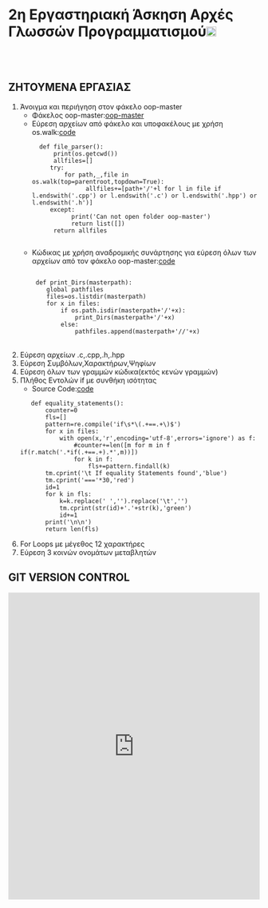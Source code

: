 # 2η Εργαστηριακή Άσκηση Αρχές Γλωσσών Προγραμματισμού<a href="https://github.com/chgogos/dituoi_agp/blob/main/resources/agp_assignment20210329.pdf"><img src="https://upload.wikimedia.org/wikipedia/commons/thumb/1/1f/Red_information_icon_with_gradient_background.svg/768px-Red_information_icon_with_gradient_background.svg.png" width="20px" height="20px"></a>
<br><br>
## ΖΗΤΟΥΜΕΝΑ ΕΡΓΑΣΙΑΣ
1. Άνοιγμα και περιήγηση στον φάκελο oop-master 
    * Φάκελος oop-master:[oop-master](https://github.com/chgogos/oop/archive/refs/heads/master.zip)
    * Εύρεση αρχείων από φάκελο και υποφακέλους με χρήση os.walk:[code](https://github.com/vasnastos/Assignment_AGP/blob/master/file_walk.py)
       ```
         def file_parser():
             print(os.getcwd())
             allfiles=[]
            try:
                for path,_,file in os.walk(top=parentroot,topdown=True):
                      allfiles+=[path+'/'+l for l in file if l.endswith('.cpp') or l.endswith('.c') or l.endswith('.hpp') or l.endswith('.h')]
            except:
                  print('Can not open folder oop-master')
                  return list([])
             return allfiles
        
       ```
    * Κώδικας με χρήση αναδρομικής συνάρτησης για εύρεση όλων των αρχείων από τον φάκελο oop-master:[code](https://github.com/vasnastos/Assignment_AGP/tree/master/File_Detector)
        ```
        
         def print_Dirs(masterpath):
            global pathfiles
            files=os.listdir(masterpath)
            for x in files:
                if os.path.isdir(masterpath+'/'+x):
                    print_Dirs(masterpath+'/'+x)
                else:
                    pathfiles.append(masterpath+'//'+x)
        
        ```
        <br>
2. Εύρεση αρχείων .c,.cpp,.h,.hpp<br>
3. Εύρεση Συμβόλων,Χαρακτήρων,Ψηφίων<br>
4. Εύρεση όλων των γραμμών κώδικα(εκτός κενών γραμμών)<br>
5. Πλήθος Εντολών if με συνθήκη ισότητας
      * Source Code:[code](https://github.com/vasnastos/Assignment_AGP/tree/master/4.Calculate_If_Statement)
      ```
         def equality_statements():
             counter=0
             fls=[]
             pattern=re.compile('if\s*\(.+==.+\)$')
             for x in files:
                 with open(x,'r',encoding='utf-8',errors='ignore') as f:
                     #counter+=len([m for m in f if(r.match('.*if(.+==.+).*',m))])
                     for k in f:
                         fls+=pattern.findall(k)
             tm.cprint('\t If equality Statements found','blue')
             tm.cprint('==='*30,'red')
             id=1
             for k in fls:
                 k=k.replace(' ','').replace('\t','')
                 tm.cprint(str(id)+'.'+str(k),'green')
                 id+=1
             print('\n\n')
             return len(fls)
      ```
6. For Loops με μέγεθος 12 χαρακτήρες<br>
7. Εύρεση 3 κοινών ονομάτων μεταβλητών


## GIT VERSION CONTROL
<iframe width="100%" height="615" src="https://www.youtube.com/embed/RGOj5yH7evk" title="YouTube video player" frameborder="0" allow="accelerometer; autoplay; clipboard-write; encrypted-media; gyroscope; picture-in-picture" allowfullscreen></iframe>
